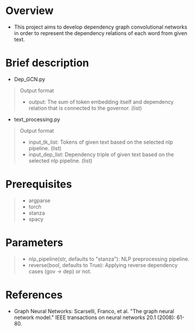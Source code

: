 # Overview
- This project aims to develop dependency graph convolutional networks in order to represent the dependency relations of each word from given text. 

# Brief description
- Dep_GCN.py
> Output format
> - output: The sum of token embedding itself and dependency relation that is connected to the governor. (list)
- text_processing.py
> Output format
> - input_tk_list: Tokens of given text based on the selected nlp pipeline. (list)
> - input_dep_list: Dependency triple of given text based on the selected nlp pipeline. (list)

# Prerequisites
> - argparse
> - torch
> - stanza
> - spacy

# Parameters
> - nlp_pipeline(str, defaults to "stanza"): NLP preprocessing pipeline.
> - reverse(bool, defaults to True): Applying reverse dependency cases (gov -> dep) or not.

# References
- Graph Neural Networks: Scarselli, Franco, et al. "The graph neural network model." IEEE transactions on neural networks 20.1 (2008): 61-80.
